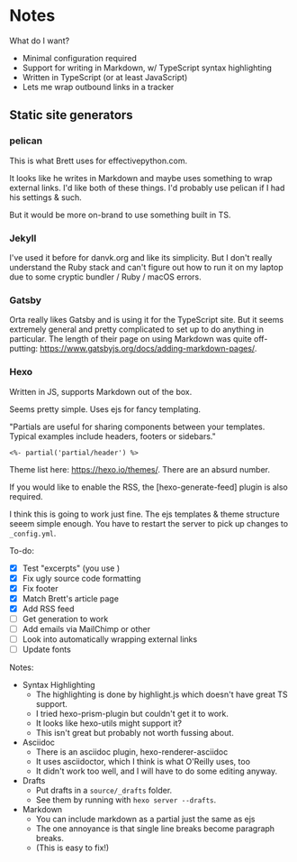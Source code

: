 # Notes

What do I want?

- Minimal configuration required
- Support for writing in Markdown, w/ TypeScript syntax highlighting
- Written in TypeScript (or at least JavaScript)
- Lets me wrap outbound links in a tracker

## Static site generators

### pelican

This is what Brett uses for effectivepython.com.

It looks like he writes in Markdown and maybe uses something to wrap external links.
I'd like both of these things.
I'd probably use pelican if I had his settings & such.

But it would be more on-brand to use something built in TS.

### Jekyll

I've used it before for danvk.org and like its simplicity.
But I don't really understand the Ruby stack and can't figure out how to run it
on my laptop due to some cryptic bundler / Ruby / macOS errors.

### Gatsby

Orta really likes Gatsby and is using it for the TypeScript site.
But it seems extremely general and pretty complicated to set up to do anything
in particular. The length of their page on using Markdown was quite off-putting:
https://www.gatsbyjs.org/docs/adding-markdown-pages/.

### Hexo

Written in JS, supports Markdown out of the box.

Seems pretty simple. Uses ejs for fancy templating.

"Partials are useful for sharing components between your templates. Typical examples include headers, footers or sidebars."

    <%- partial('partial/header') %>

Theme list here: <https://hexo.io/themes/>. There are an absurd number.

If you would like to enable the RSS, the [hexo-generate-feed] plugin is also required.

I think this is going to work just fine. The ejs templates & theme structure seeem simple enough. You have to restart the server to pick up changes to `_config.yml`.

To-do:

- [x] Test "excerpts" (you use <!-- more -->)
- [x] Fix ugly source code formatting
- [x] Fix footer
- [x] Match Brett's article page
- [x] Add RSS feed
- [ ] Get generation to work
- [ ] Add emails via MailChimp or other
- [ ] Look into automatically wrapping external links
- [ ] Update fonts

Notes:

- Syntax Highlighting
  - The highlighting is done by highlight.js which doesn't have great TS support.
  - I tried hexo-prism-plugin but couldn't get it to work.
  - It looks like hexo-utils might support it?
  - This isn't great but probably not worth fussing about.
- Asciidoc
  - There is an asciidoc plugin, hexo-renderer-asciidoc
  - It uses asciidoctor, which I think is what O'Reilly uses, too
  - It didn't work too well, and I will have to do some editing anyway.
- Drafts
  - Put drafts in a `source/_drafts` folder.
  - See them by running with `hexo server --drafts`.
- Markdown
  - You can include markdown as a partial just the same as ejs
  - The one annoyance is that single line breaks become paragraph breaks.
  - (This is easy to fix!)